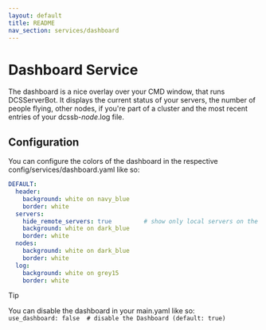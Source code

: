 ```yaml
---
layout: default
title: README
nav_section: services/dashboard
---
```


# Dashboard Service
The dashboard is a nice overlay over your CMD window, that runs DCSServerBot. It displays the current status of your
servers, the number of people flying, other nodes, if you're part of a cluster and the most recent entries of your
dcssb-_node_.log file.

## Configuration
You can configure the colors of the dashboard in the respective config/services/dashboard.yaml like so:
```yaml
DEFAULT:
  header:
    background: white on navy_blue
    border: white
  servers:
    hide_remote_servers: true         # show only local servers on the MASTER node (default: false)
    background: white on dark_blue
    border: white
  nodes:
    background: white on dark_blue
    border: white
  log:
    background: white on grey15
    border: white
```

> [!TIP]
> You can disable the dashboard in your main.yaml like so:<br>
> `use_dashboard: false  # disable the Dashboard (default: true)`

